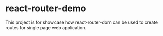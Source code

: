 # react-router-demo
This project is for showcase how react-router-dom can be used to create routes for single page web application.
